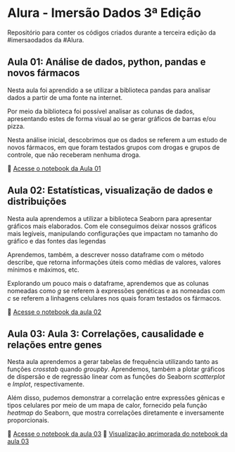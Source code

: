 # Alura - Imersão Dados 3ª Edição

Repositório para conter os códigos criados durante a terceira edição 
da #imersaodados da #Alura.

## Aula 01: Análise de dados, python, pandas e novos fármacos

Nesta aula foi aprendido a se utilizar a biblioteca pandas para analisar dados 
a partir de uma fonte na internet.

Por meio da biblioteca foi possível analisar as colunas de dados, apresentando 
estes de forma visual ao se gerar gráficos de barras e/ou pizza.

Nesta análise inicial, descobrimos que os dados se referem a um estudo de novos 
fármacos, em que foram testados grupos com drogas e grupos de controle, que não 
receberam nenhuma droga.

:link: [Acesse o notebook da Aula 01](https://github.com/claudineipereira/alura-imersaodados3/blob/main/aula1.ipynb)

## Aula 02: Estatísticas, visualização de dados e distribuições

Nesta aula aprendemos a utilizar a biblioteca Seaborn para apresentar gráficos 
mais elaborados. Com ele conseguimos deixar nossos gráficos mais legíveis, 
manipulando configurações que impactam no tamanho do gráfico e das fontes 
das legendas

Aprendemos, também, a descrever nosso dataframe com o método describe, que 
retorna informações úteis como médias de valores, valores mínimos e máximos, etc.

Explorando um pouco mais o dataframe, aprendemos que as colunas nomeadas como *g* 
se referem à expressões genéticas e as nomeadas com *c* se referem a linhagens 
celulares nos quais foram testados os fármacos.

:link: [Acesse o notebook da aula 02](https://github.com/claudineipereira/alura-imersaodados3/blob/main/aula2.ipynb)

## Aula 03:  Aula 3: Correlações, causalidade e relações entre genes


Nesta aula aprendemos a gerar tabelas de frequência utilizando tanto as 
funções *crosstab* quando *groupby*. Aprendemos, também a plotar gráficos de 
dispersão e de regressão linear com as funções do Seaborn *scatterplot* e 
*lmplot*, respectivamente.

Além disso, pudemos demonstrar a correlação entre expressões gênicas e 
tipos celulares por meio de um mapa de calor, fornecido pela função 
*heatmap* do Seaborn, que mostra correlações diretamente e inversamente 
proporcionais.

:link: [Acesse o notebook da aula 03](https://github.com/claudineipereira/alura-imersaodados3/blob/main/aula3.ipynb)
:link: [Visualização aprimorada do notebook da aula 03](https://nbviewer.jupyter.org/github/claudineipereira/alura-imersaodados3/blob/3518d5142ff6fec5708dbf67bb2e68abf9062193/aula3.ipynb)
